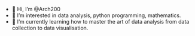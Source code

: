- 👋 Hi, I’m @Arch200
- 👀 I’m interested in data analysis, python programming, mathematics. 
- 🌱 I’m currently learning how to master the art of data analysis from data collection to data visualisation. 


<!---
Arch200/Arch200 is a ✨ special ✨ repository because its `README.md` (this file) appears on your GitHub profile.
You can click the Preview link to take a look at your changes.
--->
